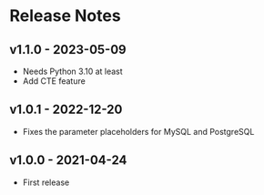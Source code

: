 # Release Notes

## v1.1.0 - 2023-05-09
+ Needs Python 3.10 at least
+ Add CTE feature

## v1.0.1 - 2022-12-20
+ Fixes the parameter placeholders for MySQL and PostgreSQL

## v1.0.0 - 2021-04-24
+ First release
